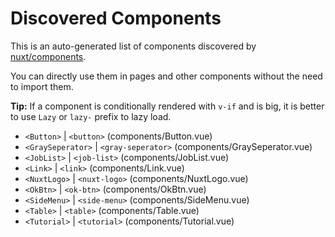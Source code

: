 # Discovered Components

This is an auto-generated list of components discovered by [nuxt/components](https://github.com/nuxt/components).

You can directly use them in pages and other components without the need to import them.

**Tip:** If a component is conditionally rendered with `v-if` and is big, it is better to use `Lazy` or `lazy-` prefix to lazy load.

- `<Button>` | `<button>` (components/Button.vue)
- `<GraySeperator>` | `<gray-seperator>` (components/GraySeperator.vue)
- `<JobList>` | `<job-list>` (components/JobList.vue)
- `<Link>` | `<link>` (components/Link.vue)
- `<NuxtLogo>` | `<nuxt-logo>` (components/NuxtLogo.vue)
- `<OkBtn>` | `<ok-btn>` (components/OkBtn.vue)
- `<SideMenu>` | `<side-menu>` (components/SideMenu.vue)
- `<Table>` | `<table>` (components/Table.vue)
- `<Tutorial>` | `<tutorial>` (components/Tutorial.vue)
